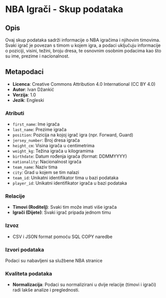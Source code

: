 # NBA Igrači - Skup podataka

## Opis
Ovaj skup podataka sadrži informacije o NBA igračima i njihovim timovima. Svaki igrač je povezan s timom u kojem igra, a podaci uključuju informacije o poziciji, visini, težini, broju dresa, te osnovnim osobnim podacima kao što su ime, prezime i nacionalnost.

## Metapodaci

- **Licenca**: Creative Commons Attribution 4.0 International (CC BY 4.0)
- **Autor**: Ivan Džankić
- **Verzija**: 1.0
- **Jezik**: Engleski

### Atributi
- `first_name`: Ime igrača
- `last_name`: Prezime igrača
- `position`: Pozicija na kojoj igrač igra (npr. Forward, Guard)
- `jersey_number`: Broj dresa igrača
- `height_cm`: Visina igrača u centimetrima
- `weight_kg`: Težina igrača u kilogramima
- `birthdate`: Datum rođenja igrača (format: DDMMYYYY)
- `nationality`: Nacionalnost igrača
- `team_name`: Naziv tima
- `city`: Grad u kojem se tim nalazi
- `team_id`: Unikatni identifikator tima u bazi podataka
- `player_id`: Unikatni identifikator igrača u bazi podataka

### Relacije
- **Timovi (Roditelj)**: Svaki tim može imati više igrača
- **Igrači (Dijete)**: Svaki igrač pripada jednom timu

### Izvoz
- CSV i JSON format pomoću SQL COPY naredbe

### Izvori podataka
Podaci su nabavljeni sa službene NBA stranice

### Kvaliteta podataka
- **Normalizacija**: Podaci su normalizirani u dvije relacije (timovi i igrači) radi lakše analize i preglednosti.

